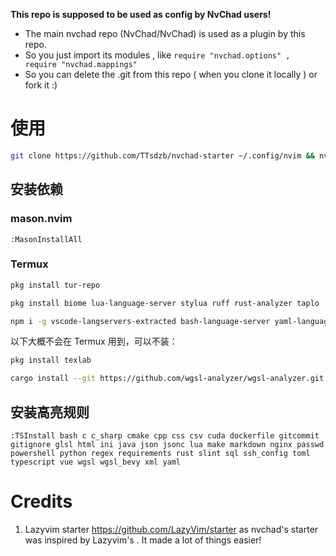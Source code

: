 **This repo is supposed to be used as config by NvChad users!**

- The main nvchad repo (NvChad/NvChad) is used as a plugin by this repo.
- So you just import its modules , like `require "nvchad.options" , require "nvchad.mappings"`
- So you can delete the .git from this repo ( when you clone it locally ) or fork it :)

# 使用

```sh
git clone https://github.com/TTsdzb/nvchad-starter ~/.config/nvim && nvim
```

## 安装依赖

### mason.nvim

```
:MasonInstallAll
```

### Termux

```sh
pkg install tur-repo
```

```sh
pkg install biome lua-language-server stylua ruff rust-analyzer taplo
```

```sh
npm i -g vscode-langservers-extracted bash-language-server yaml-language-server basedpyright
```

以下大概不会在 Termux 用到，可以不装：

```sh
pkg install texlab
```

```sh
cargo install --git https://github.com/wgsl-analyzer/wgsl-analyzer.git wgsl_analyzer
```

## 安装高亮规则

```
:TSInstall bash c c_sharp cmake cpp css csv cuda dockerfile gitcommit gitignore glsl html ini java json jsonc lua make markdown nginx passwd powershell python regex requirements rust slint sql ssh_config toml typescript vue wgsl wgsl_bevy xml yaml
```

# Credits

1) Lazyvim starter <https://github.com/LazyVim/starter> as nvchad's starter was inspired by Lazyvim's . It made a lot of things easier!
